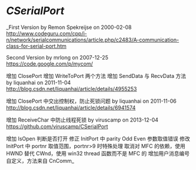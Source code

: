 # _CSerialPort_

_First Version by Remon Spekreijse on 2000-02-08 http://www.codeguru.com/cpp/i-n/network/serialcommunications/article.php/c2483/A-communication-class-for-serial-port.htm

Second Version by mrlong on 2007-12-25 https://code.google.com/p/mycom/

增加 ClosePort
增加 WriteToPort 两个方法
增加 SendData 与 RecvData 方法
by liquanhai on 2011-11-04 http://blog.csdn.net/liquanhai/article/details/4955253

增加 ClosePort 中交出控制权，防止死锁问题
by liquanhai on 2011-11-06 http://blog.csdn.net/liquanhai/article/details/6941574

增加 ReceiveChar 中防止线程死锁
by viruscamp on 2013-12-04 https://github.com/viruscamp/CSerialPort

增加 IsOpen 判断是否打开
修正 InitPort 中 parity Odd Even 参数取值错误
修改 InitPort 中 portnr 取值范围，portnr>9 时特殊处理
取消对 MFC 的依赖，使用 HWND 替代 CWnd，使用 win32 thread 函数而不是 MFC 的
增加用户消息编号自定义，方法来自 CnComm_